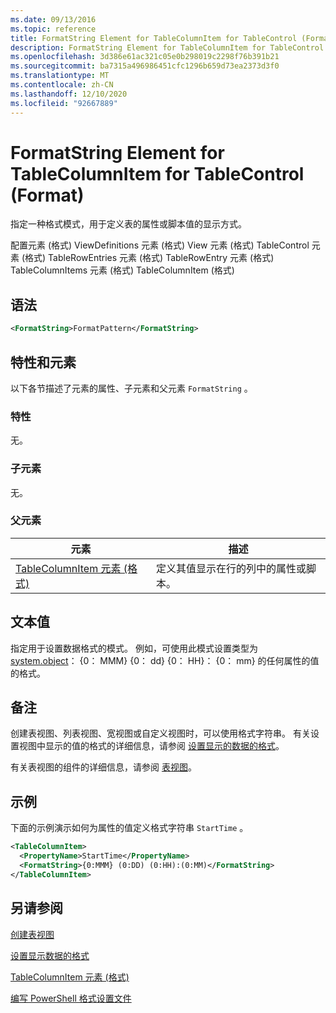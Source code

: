 ```yaml
---
ms.date: 09/13/2016
ms.topic: reference
title: FormatString Element for TableColumnItem for TableControl (Format)
description: FormatString Element for TableColumnItem for TableControl (Format)
ms.openlocfilehash: 3d386e61ac321c05e0b298019c2298f76b391b21
ms.sourcegitcommit: ba7315a496986451cfc1296b659d73ea2373d3f0
ms.translationtype: MT
ms.contentlocale: zh-CN
ms.lasthandoff: 12/10/2020
ms.locfileid: "92667889"
---
```

# <a name="formatstring-element-for-tablecolumnitem-for-tablecontrol-format"></a>FormatString Element for TableColumnItem for TableControl (Format)

指定一种格式模式，用于定义表的属性或脚本值的显示方式。

配置元素 (格式) ViewDefinitions 元素 (格式) View 元素 (格式) TableControl 元素 (格式) TableRowEntries 元素 (格式) TableRowEntry 元素 (格式) TableColumnItems 元素 (格式) TableColumnItem (格式) 

## <a name="syntax"></a>语法

```xml
<FormatString>FormatPattern</FormatString>
```

## <a name="attributes-and-elements"></a>特性和元素

以下各节描述了元素的属性、子元素和父元素 `FormatString` 。

### <a name="attributes"></a>特性

无。

### <a name="child-elements"></a>子元素

无。

### <a name="parent-elements"></a>父元素

|元素|描述|
|-------------|-----------------|
|[TableColumnItem 元素 (格式) ](./tablecolumnitem-element-for-tablecolumnitems-for-tablecontrol-format.md)|定义其值显示在行的列中的属性或脚本。|

## <a name="text-value"></a>文本值

指定用于设置数据格式的模式。 例如，可使用此模式设置类型为 [system.object](/dotnet/api/System.TimeSpan)： {0： MMM} {0： dd} {0： HH}： {0： mm} 的任何属性的值的格式。

## <a name="remarks"></a>备注

创建表视图、列表视图、宽视图或自定义视图时，可以使用格式字符串。 有关设置视图中显示的值的格式的详细信息，请参阅 [设置显示的数据的格式](./formatting-displayed-data.md)。

有关表视图的组件的详细信息，请参阅 [表视图](./creating-a-table-view.md)。

## <a name="example"></a>示例

下面的示例演示如何为属性的值定义格式字符串 `StartTime` 。

```xml
<TableColumnItem>
  <PropertyName>StartTime</PropertyName>
  <FormatString>{0:MMM} (0:DD) (0:HH):(0:MM)</FormatString>
</TableColumnItem>
```

## <a name="see-also"></a>另请参阅

[创建表视图](./creating-a-table-view.md)

[设置显示数据的格式](./formatting-displayed-data.md)

[TableColumnItem 元素 (格式) ](./tablecolumnitem-element-for-tablecolumnitems-for-tablecontrol-format.md)

[编写 PowerShell 格式设置文件](./writing-a-powershell-formatting-file.md)
